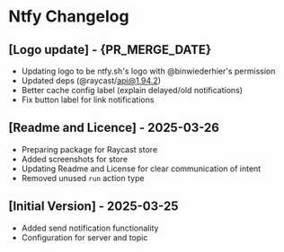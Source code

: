 # Ntfy Changelog

## [Logo update] - {PR_MERGE_DATE}

- Updating logo to be ntfy.sh's logo with @binwiederhier's permission
- Updated deps (@raycast/api@1.94.2)
- Better cache config label (explain delayed/old notifications)
- Fix button label for link notifications

## [Readme and Licence] - 2025-03-26

- Preparing package for Raycast store
- Added screenshots for store
- Updating Readme and License for clear communication of intent
- Removed unused `run` action type

## [Initial Version] - 2025-03-25

- Added send notification functionality
- Configuration for server and topic
